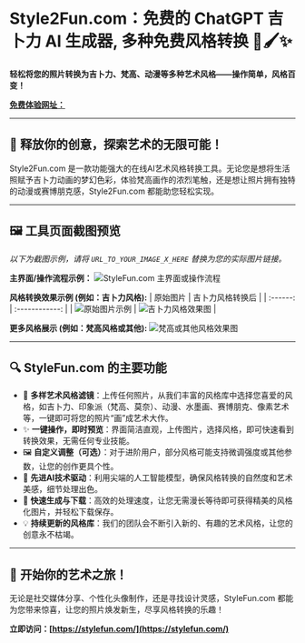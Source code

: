 # Style2Fun.com：免费的 ChatGPT 吉卜力 AI 生成器, 多种免费风格转换 🎨🖌️✨

**轻松将您的照片转换为吉卜力、梵高、动漫等多种艺术风格——操作简单，风格百变！**

**[免费体验网址：](https://style2fun.com/)**

---

## 🌟 释放你的创意，探索艺术的无限可能！

Style2Fun.com 是一款功能强大的在线AI艺术风格转换工具。无论您是想将生活照赋予吉卜力动画的梦幻色彩，体验梵高画作的浓烈笔触，还是想让照片拥有独特的动漫或赛博朋克感，Style2Fun.com 都能助您轻松实现。

---

## 🖼️ 工具页面截图预览

*以下为截图示例，请将 `URL_TO_YOUR_IMAGE_X_HERE` 替换为您的实际图片链接。*

**主界面/操作流程示例：**
![StyleFun.com 主界面或操作流程](URL_TO_YOUR_IMAGE_1_HERE "StyleFun.com 简洁的操作界面")

**风格转换效果示例 (例如：吉卜力风格):**
| 原始图片 | 吉卜力风格转换后 |
| :------: | :------------: |
| ![原始图片示例](URL_TO_YOUR_ORIGINAL_IMAGE_EXAMPLE_HERE "待转换的原始图片") | ![吉卜力风格效果图](URL_TO_YOUR_GHIBLI_STYLED_IMAGE_HERE "吉卜力风格转换效果") |

**更多风格展示 (例如：梵高风格或其他):**
![梵高或其他风格效果图](URL_TO_YOUR_ANOTHER_STYLED_IMAGE_HERE "梵高或其他艺术风格转换效果")

---

## 🔍 StyleFun.com 的主要功能

*   🎨 **多样艺术风格滤镜**：上传任何照片，从我们丰富的风格库中选择您喜爱的风格，如吉卜力、印象派（梵高、莫奈）、动漫、水墨画、赛博朋克、像素艺术等，一键即可将您的照片“画”成艺术大作。
*   ✨ **一键操作，即时预览**：界面简洁直观，上传图片，选择风格，即可快速看到转换效果，无需任何专业技能。
*   🖼️ **自定义调整（可选）**：对于进阶用户，部分风格可能支持微调强度或其他参数，让您的创作更具个性。
*   🤖 **先进AI技术驱动**：利用尖端的人工智能模型，确保风格转换的自然度和艺术美感，细节处理出色。
*   🚀 **快速生成与下载**：高效的处理速度，让您无需漫长等待即可获得精美的风格化图片，并轻松下载保存。
*   💡 **持续更新的风格库**：我们的团队会不断引入新的、有趣的艺术风格，让您的创意永不枯竭。

---

## 🚀 开始你的艺术之旅！

无论是社交媒体分享、个性化头像制作，还是寻找设计灵感，StyleFun.com 都能为您带来惊喜，让您的照片焕发新生，尽享风格转换的乐趣！

**立即访问：[https://stylefun.com/](https://stylefun.com/)**
